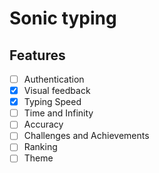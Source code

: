 # Sonic typing

## Features

- [ ] Authentication
- [x] Visual feedback
- [x] Typing Speed
- [ ] Time and Infinity
- [ ] Accuracy
- [ ] Challenges and Achievements
- [ ] Ranking
- [ ] Theme